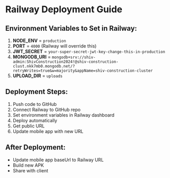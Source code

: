 # Railway Deployment Guide

## Environment Variables to Set in Railway:

1. **NODE_ENV** = `production`
2. **PORT** = `4000` (Railway will override this)
3. **JWT_SECRET** = `your-super-secret-jwt-key-change-this-in-production`
4. **MONGODB_URI** = `mongodb+srv://shiv-admin:ShivConstruction2024!@shiv-construction-clust.nkk7mb0.mongodb.net/?retryWrites=true&w=majority&appName=shiv-construction-cluster`
5. **UPLOAD_DIR** = `uploads`

## Deployment Steps:

1. Push code to GitHub
2. Connect Railway to GitHub repo
3. Set environment variables in Railway dashboard
4. Deploy automatically
5. Get public URL
6. Update mobile app with new URL

## After Deployment:

- Update mobile app baseUrl to Railway URL
- Build new APK
- Share with client
